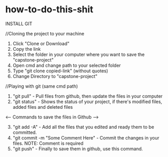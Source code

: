 # how-to-do-this-shit

INSTALL GIT

//Cloning the project to your machine
1. Click "Clone or Download"
2. Copy the link
3. Select the folder in your computer where you want to save the "capstone-project"
4. Open cmd and change path to your selected folder
5. Type "git clone copied-link" (without quotes)
6. Change Directory to "capstone-project"

//Playing with git (same cmd path)
1. "git pull" - Pull files from github, then update the files in your computer
2. "git status" - Shows the status of your project, if there's modified files, added files and deleted files

<-- Commands to save the files in Github -->

3. "git add -A" - Add all the files that you edited and ready them to be committed.
4. "git commit -m "Some Comment Here" - Commit the changes in your files. NOTE: Comment is required
5. "git push" - Finally to save them in github, use this command.
